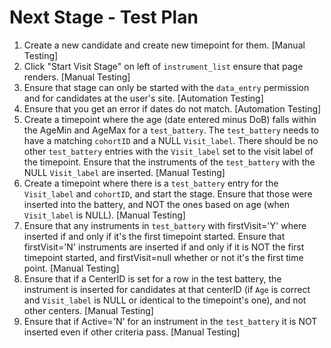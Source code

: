 # Next Stage - Test Plan
1. Create a new candidate and create new timepoint for them.
   [Manual Testing]
2. Click "Start Visit Stage" on left of `instrument_list` ensure that page
   renders.
   [Manual Testing]
3. Ensure that stage can only be started with the `data_entry` permission
   and for candidates at the user's site.
   [Automation Testing]
4. Ensure that you get an error if dates do not match.
   [Automation Testing]
5. Create a timepoint where the age (date entered minus DoB) falls within the
   AgeMin and AgeMax for a `test_battery`. The `test_battery` needs to have a 
   matching `cohortID` and a NULL `Visit_label`. There should be no 
   other `test_battery` entries with the `Visit_label` set to the visit label 
   of the timepoint. Ensure that the instruments of the `test_battery` with the 
   NULL `Visit_label` are inserted.
   [Manual Testing]
6. Create a timepoint where there is a `test_battery` entry for the
   `Visit_label` and `cohortID`, and start the stage. Ensure that those 
   were inserted into the battery, and NOT the ones based on age (when 
   `Visit_label` is NULL).
   [Manual Testing]
7. Ensure that any instruments in `test_battery` with firstVisit='Y' where
   inserted if and only if it's the first timepoint started. Ensure that
   firstVisit='N' instruments are inserted if and only if it is NOT the
   first timepoint started, and firstVisit=null whether or not it's the
   first time point.
   [Manual Testing]
8. Ensure that if a CenterID is set for a row in the test battery, the
   instrument is inserted for candidates at that centerID (if `Age` is 
   correct and `Visit_label` is NULL or identical to the timepoint's one), 
   and not other centers.
   [Manual Testing]
9. Ensure that if Active='N' for an instrument in the `test_battery` it is
   NOT inserted even if other criteria pass.
   [Manual Testing]
